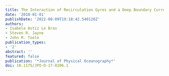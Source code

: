 ```yaml
---
title: The Interaction of Recirculation Gyres and a Deep Boundary Current
date: '2018-01-01'
publishDate: '2022-08-09T19:18:42.540120Z'
authors:
- Isabela Astiz Le Bras
- Steven R. Jayne
- John M. Toole
publication_types:
- '2'
abstract: ''
featured: false
publication: '*Journal of Physical Oceanography*'
doi: 10.1175/JPO-D-17-0206.1
---
```



